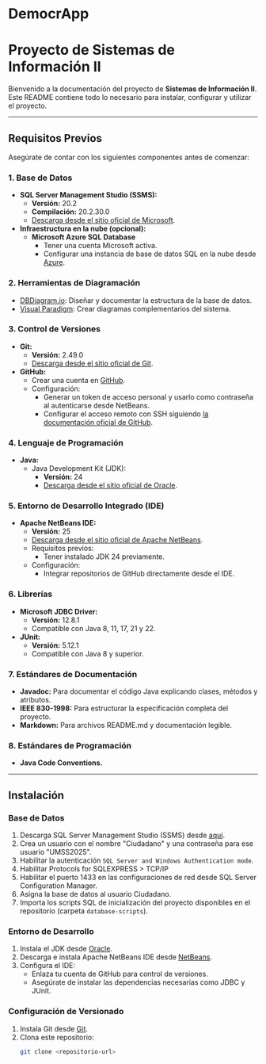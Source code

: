 # DemocrApp
# Proyecto de Sistemas de Información II

Bienvenido a la documentación del proyecto de **Sistemas de Información II**. Este README contiene todo lo necesario para instalar, configurar y utilizar el proyecto.

---

## **Requisitos Previos**
Asegúrate de contar con los siguientes componentes antes de comenzar:

### **1. Base de Datos**
- **SQL Server Management Studio (SSMS):**
  - **Versión:** 20.2  
  - **Compilación:** 20.2.30.0  
  - [Descarga desde el sitio oficial de Microsoft](https://www.microsoft.com/en-us/sql-server/sql-server-downloads).
- **Infraestructura en la nube (opcional):**
  - **Microsoft Azure SQL Database**
    - Tener una cuenta Microsoft activa.
    - Configurar una instancia de base de datos SQL en la nube desde [Azure](https://azure.microsoft.com).

### **2. Herramientas de Diagramación**
- [DBDiagram.io](https://dbdiagram.io): Diseñar y documentar la estructura de la base de datos.  
- [Visual Paradigm](https://www.visual-paradigm.com): Crear diagramas complementarios del sistema.

### **3. Control de Versiones**
- **Git:**
  - **Versión:** 2.49.0  
  - [Descarga desde el sitio oficial de Git](https://git-scm.com/downloads).  
- **GitHub:**
  - Crear una cuenta en [GitHub](https://github.com).  
  - Configuración:
    - Generar un token de acceso personal y usarlo como contraseña al autenticarse desde NetBeans.  
    - Configurar el acceso remoto con SSH siguiendo [la documentación oficial de GitHub](https://docs.github.com/en/authentication/connecting-to-github-with-ssh).

### **4. Lenguaje de Programación**
- **Java:**
  - Java Development Kit (JDK):
    - **Versión:** 24  
    - [Descarga desde el sitio oficial de Oracle](https://www.oracle.com/java/technologies/javase-downloads.html).

### **5. Entorno de Desarrollo Integrado (IDE)**
- **Apache NetBeans IDE:**
  - **Versión:** 25  
  - [Descarga desde el sitio oficial de Apache NetBeans](https://netbeans.apache.org/).  
  - Requisitos previos:
    - Tener instalado JDK 24 previamente.  
  - Configuración:
    - Integrar repositorios de GitHub directamente desde el IDE.

### **6. Librerías**
- **Microsoft JDBC Driver:**
  - **Versión:** 12.8.1  
  - Compatible con Java 8, 11, 17, 21 y 22.  
- **JUnit:**
  - **Versión:** 5.12.1  
  - Compatible con Java 8 y superior.

### **7. Estándares de Documentación**
- **Javadoc:** Para documentar el código Java explicando clases, métodos y atributos.
- **IEEE 830-1998:** Para estructurar la especificación completa del proyecto.
- **Markdown:** Para archivos README.md y documentación legible.

### **8. Estándares de Programación**
- **Java Code Conventions.**

---

## **Instalación**

### **Base de Datos**
1. Descarga SQL Server Management Studio (SSMS) desde [aquí](https://www.microsoft.com/en-us/sql-server/sql-server-downloads).
2. Crea un usuario con el nombre "Ciudadano" y una contraseña para ese usuario "UMSS2025".
3. Habilitar la autenticación `SQL Server and Windows Authentication mode`.
4. Habilitar Protocols for SQLEXPRESS > TCP/IP
5. Habilitar el puerto 1433 en las configuraciones de red desde SQL Server Configuration Manager.
6. Asigna la base de datos al usuario Ciudadano.
7. Importa los scripts SQL de inicialización del proyecto disponibles en el repositorio (carpeta `database-scripts`).

### **Entorno de Desarrollo**
1. Instala el JDK desde [Oracle](https://www.oracle.com/java/technologies/javase-downloads.html).
2. Descarga e instala Apache NetBeans IDE desde [NetBeans](https://netbeans.apache.org/).
3. Configura el IDE:
   - Enlaza tu cuenta de GitHub para control de versiones.
   - Asegúrate de instalar las dependencias necesarias como JDBC y JUnit.

### **Configuración de Versionado**
1. Instala Git desde [Git](https://git-scm.com/downloads).
2. Clona este repositorio:
   ```bash
   git clone <repositorio-url>
